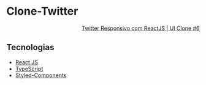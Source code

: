 # Clone-Twitter
<div align="end"> <a href="https://www.youtube.com/watch?v=K-8z_4xvT3o&t=6557s">Twitter Responsivo com ReactJS | UI Clone #6</a></div>

## Tecnologias

<ul>
  <li><a href="https://pt-br.reactjs.org/docs/getting-started.html">React JS</a></li>
  <li><a href="https://www.typescriptlang.org/docs/">TypeScript</a></li>
  <li><a href="https://styled-components.com/docs">Styled-Components</a></li>
<ul>
